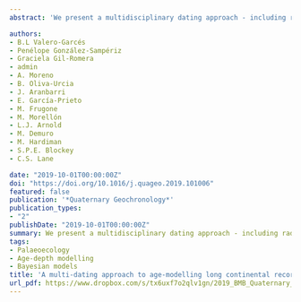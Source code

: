 ```yaml
---
abstract: 'We present a multidisciplinary dating approach - including radiocarbon, Uranium/Thorium series (U/Th), paleomagnetism, single-grain optically stimulated luminescence (OSL), polymineral fine-grain infrared stimulated luminescence (IRSL) and tephrochronology - used for the development of an age model for the Cañizar de Villarquemado sequence (VIL) for the last ca. 135 ka. We describe the protocols used for each technique and discuss the positive and negative results, as well as their implications for interpreting the VIL sequence and for dating similar terrestrial records. In spite of the negative results of some techniques, particularly due to the absence of adequate sample material or insufficient analytical precision, the multi-technique strategy employed here is essential to maximize the chances of obtaining robust age models in terrestrial sequences. The final Bayesian age model for VIL sequence includes 16 AMS 14C ages, 9 single-grain quartz OSL ages and 5 previously published polymineral fine-grain IRSL ages, and the accuracy and resolution of the model are improved by incorporating information related to changes in accumulation rate, as revealed by detailed sedimentological analyses. The main paleohydrological and vegetation changes in the sequence are coherent with global Marine Isotope Stage (MIS) 6 to 1 transitions since the penultimate Termination, although some regional idiosyncrasies are evident, such as higher moisture variability than expected, an abrupt inception of the last glacial cycle and a resilient response of vegetation in Mediterranean continental Iberia in both Terminations.'

authors:
- B.L Valero-Garcés
- Penélope González-Sampériz
- Graciela Gil-Romera
- admin
- A. Moreno
- B. Oliva-Urcia
- J. Aranbarri
- E. García-Prieto
- M. Frugone
- M. Morellón
- L.J. Arnold
- M. Demuro
- M. Hardiman
- S.P.E. Blockey
- C.S. Lane

date: "2019-10-01T00:00:00Z"
doi: "https://doi.org/10.1016/j.quageo.2019.101006"
featured: false
publication: '*Quaternary Geochronology*'
publication_types:
- "2"
publishDate: "2019-10-01T00:00:00Z"
summary: We present a multidisciplinary dating approach - including radiocarbon, Uranium/Thorium series (U/Th), paleomagnetism, single-grain optically stimulated luminescence (OSL), polymineral fine-grain infrared stimulated luminescence (IRSL) and tephrochronology - used for the development of an age model for the Cañizar de Villarquemado sequence (VIL) for the last ca. 135 ka.
tags:
- Palaeoecology
- Age-depth modelling
- Bayesian models
title: 'A multi-dating approach to age-modelling long continental records: The 135 ka El Cañizar de Villarquemado sequence (NE Spain)'
url_pdf: https://www.dropbox.com/s/tx6uxf7o2qlv1gn/2019_BMB_Quaternary_Geochronology.pdf?dl=1
---
```


